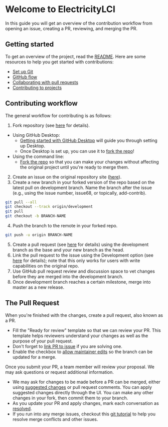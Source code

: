 # Welcome to ElectricityLCI <!-- omit in toc -->

In this guide you will get an overview of the contribution workflow from opening an issue, creating a PR, reviewing, and merging the PR.

## Getting started

To get an overview of the project, read the [README](README.md).
Here are some resources to help you get started with contributions:

- [Set up Git](https://docs.github.com/en/get-started/quickstart/set-up-git)
- [GitHub flow](https://docs.github.com/en/get-started/quickstart/github-flow)
- [Collaborating with pull requests](https://docs.github.com/en/github/collaborating-with-pull-requests)
- [Contributing to projects](https://docs.github.com/en/get-started/quickstart/contributing-to-projects)


## Contributing workflow

The general workflow for contributing is as follows:

1. Fork repository (see [here](https://docs.github.com/en/get-started/quickstart/contributing-to-projects#forking-a-repository) for details).
  - Using GitHub Desktop:
    - [Getting started with GitHub Desktop](https://docs.github.com/en/desktop/installing-and-configuring-github-desktop/getting-started-with-github-desktop) will guide you through setting up Desktop.
    - Once Desktop is set up, you can use it to [fork the repo](https://docs.github.com/en/desktop/contributing-and-collaborating-using-github-desktop/cloning-and-forking-repositories-from-github-desktop)!
  - Using the command line:
    - [Fork the repo](https://docs.github.com/en/github/getting-started-with-github/fork-a-repo#fork-an-example-repository) so that you can make your changes without affecting the original project until you're ready to merge them.
2. Create an issue on the original repository site ([here](https://github.com/USEPA/ElectricityLCI/issues)).
3. Create a new branch in your forked version of the repo based on the latest pull on development branch.
  Name the branch after the issue (e.g., using the issue number, issue68, or topically, add-contrib).

  ```sh
  git pull --all
  git checkout --track origin/development
  git pull
  git checkout -b BRANCH-NAME
  ```

4. Push the branch to the remote in your forked repo.

  ```sh
  git push -u origin BRANCH-NAME
  ```
5. Create a pull request (see [here](https://docs.github.com/en/pull-requests/collaborating-with-pull-requests/proposing-changes-to-your-work-with-pull-requests/creating-a-pull-request) for details) using the development branch as the base and your new branch as the head.
6. Link the pull request to the issue using the Development option (see [here](https://docs.github.com/en/issues/tracking-your-work-with-issues/linking-a-pull-request-to-an-issue) for details); note that this only works for users with write capabilities on the original repo.
7. Use GitHub pull request review and discussion space to vet changes before they are merged into the development branch.
8. Once development branch reaches a certain milestone, merge into master as a new release.


## The Pull Request

When you're finished with the changes, create a pull request, also known as a PR.

- Fill the "Ready for review" template so that we can review your PR.
  This template helps reviewers understand your changes as well as the purpose of your pull request.
- Don't forget to [link PR to issue](https://docs.github.com/en/issues/tracking-your-work-with-issues/linking-a-pull-request-to-an-issue) if you are solving one.
- Enable the checkbox to [allow maintainer edits](https://docs.github.com/en/github/collaborating-with-issues-and-pull-requests/allowing-changes-to-a-pull-request-branch-created-from-a-fork) so the branch can be updated for a merge.

Once you submit your PR, a team member will review your proposal.
We may ask questions or request additional information.

- We may ask for changes to be made before a PR can be merged, either using [suggested changes](https://docs.github.com/en/github/collaborating-with-issues-and-pull-requests/incorporating-feedback-in-your-pull-request) or pull request comments.
  You can apply suggested changes directly through the UI. You can make any other changes in your fork, then commit them to your branch.
- As you update your PR and apply changes, mark each conversation as [resolved](https://docs.github.com/en/github/collaborating-with-issues-and-pull-requests/commenting-on-a-pull-request#resolving-conversations).
- If you run into any merge issues, checkout this [git tutorial](https://github.com/skills/resolve-merge-conflicts) to help you resolve merge conflicts and other issues.
